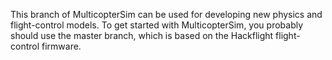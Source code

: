 This branch of MulticopterSim can be used for developing new physics and flight-control models.  To get started
with MulticopterSim, you probably should use the master branch, which is based on the Hackflight flight-control
firmware.
